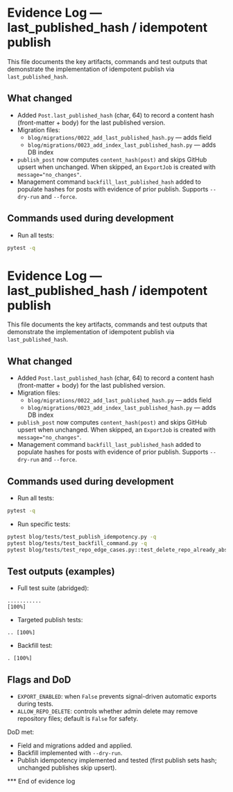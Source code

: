 # Evidence Log — last_published_hash / idempotent publish

This file documents the key artifacts, commands and test outputs that demonstrate the implementation of idempotent publish via `last_published_hash`.

## What changed

- Added `Post.last_published_hash` (char, 64) to record a content hash (front-matter + body) for the last published version.
- Migration files:
  - `blog/migrations/0022_add_last_published_hash.py` — adds field
  - `blog/migrations/0023_add_index_last_published_hash.py` — adds DB index
- `publish_post` now computes `content_hash(post)` and skips GitHub upsert when unchanged. When skipped, an `ExportJob` is created with `message="no_changes"`.
- Management command `backfill_last_published_hash` added to populate hashes for posts with evidence of prior publish. Supports `--dry-run` and `--force`.

## Commands used during development

- Run all tests:

```bash
pytest -q
```

# Evidence Log — last_published_hash / idempotent publish

This file documents the key artifacts, commands and test outputs that demonstrate the implementation of idempotent publish via `last_published_hash`.

## What changed

- Added `Post.last_published_hash` (char, 64) to record a content hash (front-matter + body) for the last published version.
- Migration files:
  - `blog/migrations/0022_add_last_published_hash.py` — adds field
  - `blog/migrations/0023_add_index_last_published_hash.py` — adds DB index
- `publish_post` now computes `content_hash(post)` and skips GitHub upsert when unchanged. When skipped, an `ExportJob` is created with `message="no_changes"`.
- Management command `backfill_last_published_hash` added to populate hashes for posts with evidence of prior publish. Supports `--dry-run` and `--force`.

## Commands used during development

- Run all tests:

```bash
pytest -q
```

- Run specific tests:

```bash
pytest blog/tests/test_publish_idempotency.py -q
pytest blog/tests/test_backfill_command.py -q
pytest blog/tests/test_repo_edge_cases.py::test_delete_repo_already_absent -q
```

## Test outputs (examples)

- Full test suite (abridged):

```text
...........
[100%]
```

- Targeted publish tests:

```text
.. [100%]
```

- Backfill test:

```text
. [100%]
```

## Flags and DoD

- `EXPORT_ENABLED`: when `False` prevents signal-driven automatic exports during tests.
- `ALLOW_REPO_DELETE`: controls whether admin delete may remove repository files; default is `False` for safety.

DoD met:
- Field and migrations added and applied.
- Backfill implemented with `--dry-run`.
- Publish idempotency implemented and tested (first publish sets hash; unchanged publishes skip upsert).

*** End of evidence log
